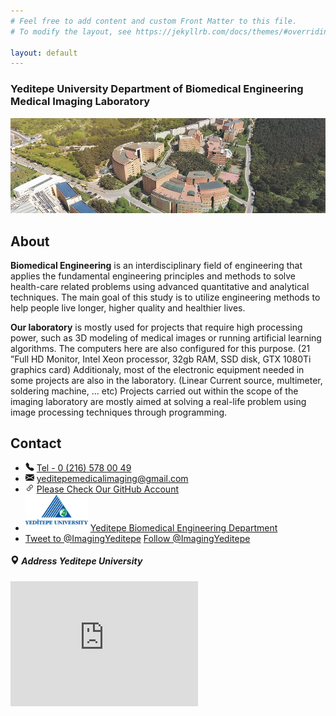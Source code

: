 ```yaml
---
# Feel free to add content and custom Front Matter to this file.
# To modify the layout, see https://jekyllrb.com/docs/themes/#overriding-theme-defaults

layout: default
---
```

<html>

  <div class="p-3 mb-2 bg-primary text-white">
    <h3>Yeditepe University
      Department of Biomedical Engineering 
      Medical Imaging Laboratory</h3>
    </div>
    <img src="img/university.jpg" width="auto" height="auto" alt="Logo"  class="d-inline-block align-top" >  
    <div class="spacer5"></div>
    
<h2>About</h2>
<strong>Biomedical Engineering</strong> 
<a>
is an interdisciplinary field of engineering that applies the fundamental engineering principles and methods to solve health-care related problems using advanced quantitative and analytical techniques. The main goal of this study is to utilize engineering methods to help people live longer, higher quality and healthier lives.
</a>

<p> <strong>Our laboratory</strong>  is mostly used for projects that require high processing power, such as 3D modeling of medical images or running artificial learning algorithms. The computers here are also configured for this purpose. (21 ”Full HD Monitor, Intel Xeon processor, 32gb RAM, SSD disk, GTX 1080Ti graphics card)
Additionaly, most of the electronic equipment needed in some projects are also in the laboratory. (Linear Current source, multimeter, soldering machine, ... etc)
Projects carried out within the scope of the imaging laboratory are mostly aimed at solving a real-life problem using image processing techniques through programming.

</p>
<div class="row mx-md-n5">
<div class="col py-3 px-md-5 bordered col-example"></div>
<div class="col py-3 px-md-5 bordered col-example"></div>
</div>

<div class="spacer5"></div>


<h2>Contact</h2>

<div class="row" >




<div class="col"  >
    <ul class="list-group" >              
        <li class="list-group-item">
<svg width="1em" height="1em" viewBox="0 0 16 16" class="bi bi-telephone-fill" fill="currentColor" xmlns="http://www.w3.org/2000/svg">
<path fill-rule="evenodd" d="M2.267.98a1.636 1.636 0 0 1 2.448.152l1.681 2.162c.309.396.418.913.296 1.4l-.513 2.053a.636.636 0 0 0 .167.604L8.65 9.654a.636.636 0 0 0 .604.167l2.052-.513a1.636 1.636 0 0 1 1.401.296l2.162 1.681c.777.604.849 1.753.153 2.448l-.97.97c-.693.693-1.73.998-2.697.658a17.47 17.47 0 0 1-6.571-4.144A17.47 17.47 0 0 1 .639 4.646c-.34-.967-.035-2.004.658-2.698l.97-.969z"/>
</svg>
<a href="tel:0-(216)-578-00-49">Tel - 0 (216) 578 00 49</a>
</li>

<li  class="list-group-item">
<svg width="1em" height="1em" viewBox="0 0 16 16" class="bi bi-envelope-fill" fill="currentColor" xmlns="http://www.w3.org/2000/svg">
    <path fill-rule="evenodd" d="M.05 3.555A2 2 0 0 1 2 2h12a2 2 0 0 1 1.95 1.555L8 8.414.05 3.555zM0 4.697v7.104l5.803-3.558L0 4.697zM6.761 8.83l-6.57 4.027A2 2 0 0 0 2 14h12a2 2 0 0 0 1.808-1.144l-6.57-4.027L8 9.586l-1.239-.757zm3.436-.586L16 11.801V4.697l-5.803 3.546z"/>
</svg>
        <a href="mailto:yeditepemedicalimaging@gmail.com"><span class="glyphicon glyphicon-envelope" aria-hidden="true"></span>
        yeditepemedicalimaging@gmail.com</a>               

</li>
<li class="list-group-item" >
<svg width="1em" height="1em" viewBox="0 0 16 16" class="bi bi-link-45deg" fill="currentColor" xmlns="http://www.w3.org/2000/svg">
<path d="M4.715 6.542L3.343 7.914a3 3 0 1 0 4.243 4.243l1.828-1.829A3 3 0 0 0 8.586 5.5L8 6.086a1.001 1.001 0 0 0-.154.199 2 2 0 0 1 .861 3.337L6.88 11.45a2 2 0 1 1-2.83-2.83l.793-.792a4.018 4.018 0 0 1-.128-1.287z"/>
<path d="M6.586 4.672A3 3 0 0 0 7.414 9.5l.775-.776a2 2 0 0 1-.896-3.346L9.12 3.55a2 2 0 0 1 2.83 2.83l-.793.792c.112.42.155.855.128 1.287l1.372-1.372a3 3 0 0 0-4.243-4.243L6.586 4.672z"/>
</svg>
<a href="https://github.com/ImagingYeditepe"> Please Check Our GitHub Account</a>
    </li>
<li class="list-group-item" >
<div class="media">
<img class="align-self-center mr-3" src="img/brainlogowtext.png" width="100" height="auto"  alt="Generic placeholder image">
<a  href="https://eng.yeditepe.edu.tr/en/biomedical-engineering-department">
Yeditepe Biomedical Engineering Department</a></div>               

</li>

<li class="list-group-item">
<a href="https://twitter.com/intent/tweet?screen_name=ImagingYeditepe&ref_src=twsrc%5Etfw" class="twitter-mention-button" data-show-count="false">Tweet to @ImagingYeditepe</a><script async src="https://platform.twitter.com/widgets.js" charset="utf-8"></script>
<a href="https://twitter.com/ImagingYeditepe?ref_src=twsrc%5Etfw"
class="twitter-follow-button" data-show-count="false">Follow @ImagingYeditepe</a>
    <script async src="https://platform.twitter.com/widgets.js"
    charset="utf-8"></script> 
</li>
</ul>
</div>

<!--Card-->
<div class="card card-cascade narrower">

<!--Card image-->
<div class="view view-cascade gradient-card-header peach-gradient">
<h5 class="mb-0 px-5"><svg width="1em" height="1em" viewBox="0 0 16 16" class="bi bi-geo-alt-fill" fill="currentColor" xmlns="http://www.w3.org/2000/svg">
<path fill-rule="evenodd" d="M8 16s6-5.686 6-10A6 6 0 0 0 2 6c0 4.314 6 10 6 10zm0-7a3 3 0 1 0 0-6 3 3 0 0 0 0 6z"/>
</svg>   Address Yeditepe University</h5>
</div>
<!--/Card image-->

<!--Card content-->
<div class="card-body card-body-cascade text-center">

<!--Google map-->
<div id="map-container-google-9" class="z-depth-1-half map-container-5" style="height: 200px">
<iframe src="https://www.google.com/maps/embed?pb=!1m18!1m12!1m3!1d3012.3853985657656!2d29.150655315111845!3d40.9730409793043!2m3!1f0!2f0!3f0!3m2!1i1024!2i768!4f13.1!3m3!1m2!1s0x14cac5efbd78551d%3A0x2dac4ac9e6f7c925!2sYeditepe%20%C3%9Cniversitesi!5e0!3m2!1str!2sus!4v1598819854816!5m2!1str!2sus" width="300" height="200" frameborder="0" style="border:0;" allowfullscreen="" aria-hidden="false" tabindex="0"></iframe>
</div>
